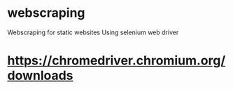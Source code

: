 # webscraping
Webscraping for static websites
Using selenium web driver
# https://chromedriver.chromium.org/downloads
